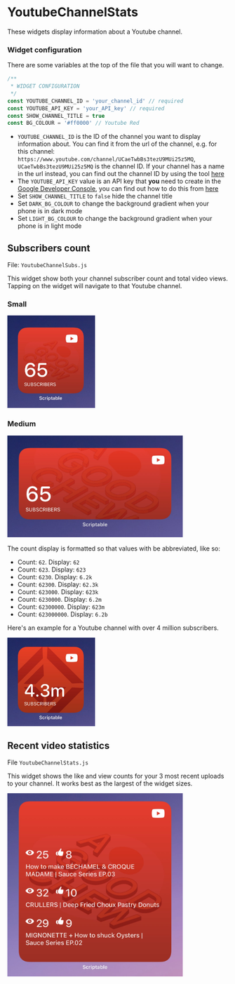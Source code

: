 # YoutubeChannelStats

These widgets display information about a Youtube channel.

### Widget configuration

There are some variables at the top of the file that you will want to change.

```js
/**
 * WIDGET CONFIGURATION
 */
const YOUTUBE_CHANNEL_ID = 'your_channel_id' // required
const YOUTUBE_API_KEY = 'your_API_key' // required
const SHOW_CHANNEL_TITLE = true
const BG_COLOUR = '#ff0000' // Youtube Red
```

- `YOUTUBE_CHANNEL_ID` is the ID of the channel you want to display information about. You can find it from the url of the channel, e.g. for this channel: `https://www.youtube.com/channel/UCaeTwbBs3tezU9MUi25z5MQ`, `UCaeTwbBs3tezU9MUi25z5MQ` is the channel ID. If your channel has a name in the url instead, you can find out the channel ID by using the tool [here](https://commentpicker.com/youtube-channel-id.php)
- The `YOUTUBE_API_KEY` value is an API key that **you** need to create in the [Google Developer Console](https://console.developers.google.com), you can find out how to do this from [here](https://developers.google.com/youtube/v3/getting-started)
- Set `SHOW_CHANNEL_TITLE` to `false` hide the channel title
- Set `DARK_BG_COLOUR` to change the background gradient when your phone is in dark mode
- Set `LIGHT_BG_COLOUR` to change the background gradient when your phone is in light mode

## Subscribers count

File: `YoutubeChannelSubs.js`

This widget show both your channel subscriber count and total video views. Tapping on the widget will navigate to that Youtube channel.

### Small

<img src="subs-small.jpg" width="200" />

### Medium

<img src="subs-wide.jpg" width="400" />

The count display is formatted so that values with be abbreviated, like so:

- Count: `62`. Display: `62`
- Count: `623`. Display: `623`
- Count: `6230`. Display: `6.2k`
- Count: `62300`. Display: `62.3k`
- Count: `623000`. Display: `623k`
- Count: `6230000`. Display: `6.2m`
- Count: `62300000`. Display: `623m`
- Count: `623000000`. Display: `6.2b`

Here's an example for a Youtube channel with over 4 million subscribers.

<img src="subs-small-alt.jpg" width="200" />

## Recent video statistics

File `YoutubeChannelStats.js`

This widget shows the like and view counts for your 3 most recent uploads to your channel. It works best as the largest of the widget sizes.

<img src="stats-big.jpg" width="400" />

